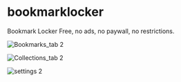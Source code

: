 # bookmarklocker
Bookmark Locker
Free, no ads, no paywall, no restrictions.

![Bookmarks_tab 2](https://github.com/user-attachments/assets/0b27fc39-161f-4f54-beb4-90efffaaf0f5)

![Collections_tab 2](https://github.com/user-attachments/assets/13bf85e5-892c-444b-b56a-ac51ea80d4cc)

![settings 2](https://github.com/user-attachments/assets/4704f9ac-9f5c-431a-9de7-7d44b9f17219)
